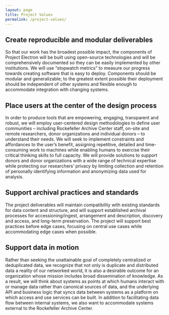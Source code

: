 ```yaml
---
layout: page
title: Project Values
permalink: /project-values/
---
```


## Create reproducible and modular deliverables
So that our work has the broadest possible impact, the components of Project Electron will be built using open-source
technologies and will be comprehensively documented so they can be easily implemented by other institutions. We will use
“stopwatch metrics” to measure our progress towards creating software that is easy to deploy. Components should be
modular and generalizable; to the greatest extent possible their deployment should be independent of other systems and flexible
enough to accommodate integration with changing systems.

## Place users at the center of the design process
In order to produce tools that are empowering, engaging, transparent and robust, we will employ user-centered design methodologies
to define user communities – including Rockefeller Archive Center staff, on-site and remote researchers, donor organizations and
individual donors – to understand their needs. We will seek to implement constraints and affordances to the user’s benefit, assigning
repetitive, detailed and time-consuming work to machines while enabling humans to exercise their critical thinking skills to full
capacity. We will provide solutions to support donors and donor organizations with a wide range of technical expertise while protecting
our researchers’ privacy by limiting collection and retention of personally identifying information and anonymizing data used for analysis.

## Support archival practices and standards
The project deliverables will maintain compatibility with existing standards for data content and structure, and will support established
archival processes for accessioning/ingest, arrangement and description, discovery and access, and long-term preservation. The project
will support best practices before edge cases, focusing on central use cases while accommodating edge cases when possible.

## Support data in motion
Rather than seeking the unattainable goal of completely centralized or deduplicated data, we recognize that not only is duplicate and
distributed data a reality of our networked world, it is also a desirable outcome for an organization whose mission includes broad
dissemination of knowledge. As a result, we will think about systems as points at which humans interact with or manage data rather than
canonical sources of data, and the underlying API and business logic that syncs data between systems as a platform on which access and use
services can be built. In addition to facilitating data flow between internal systems, we also want to accommodate systems external to the Rockefeller Archive Center.
